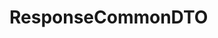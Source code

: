 #  ResponseCommonDTO

<api-schema openapi-path="../../api/backend_flashpomo-openapi.yaml" name="ResponseCommonDTO"/>